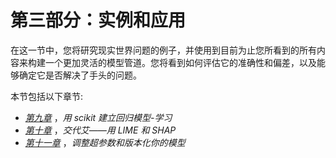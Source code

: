 

# 第三部分：实例和应用

在这一节中，您将研究现实世界问题的例子，并使用到目前为止您所看到的所有内容来构建一个更加灵活的模型管道。您将看到如何评估它的准确性和偏差，以及能够确定它是否解决了手头的问题。

本节包括以下章节:

*   [*第九章*](B16589_09_ePub.xhtml#_idTextAnchor225) ，*用 scikit 建立回归模型-学习*
*   [*第十章*](B16589_10_ePub.xhtml#_idTextAnchor249) ，*交代艾——用 LIME 和 SHAP*
*   [*第十一章*](B16589_11_ePub.xhtml#_idTextAnchor270) ，*调整超参数和版本化你的模型*